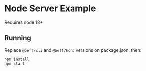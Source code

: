 # Node Server Example

Requires node 18+

## Running

Replace `@beff/cli` and `@beff/hono` versions on package.json, then:

```
npm install
npm start
```
